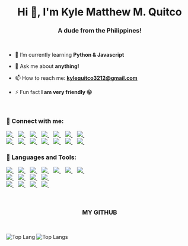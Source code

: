 <h1 align="center">Hi 👋, I'm Kyle Matthew M. Quitco</h1>
<h3 align="center">A dude from the Philippines!</h3>

<br> 

- 🌱 I’m currently learning **Python & Javascript**

- 💬 Ask me about **anything!**

- 📫 How to reach me: **kylequitco3212@gmail.com**

- ⚡ Fun fact **I am very friendly 😛**

<br> 

<h3 align="left">🔗 Connect with me:</h3>

<a href="https://www.facebook.com/KingKuys2123/">
    <img src="https://img.shields.io/badge/Facebook-1877F2?style=for-the-badge&logo=facebook&logoColor=white" />
</a>&nbsp;&nbsp;

<a href="https://twitter.com/home">
    <img src="https://img.shields.io/badge/X-000000?style=for-the-badge&logo=x&logoColor=white" />
</a>&nbsp;&nbsp;

<a href="https://www.linkedin.com/in/kyle-matthew-quitco-25a064230/">
    <img src="https://img.shields.io/badge/LinkedIn-0077B5?style=for-the-badge&logo=linkedin&logoColor=white" />
</a>&nbsp;&nbsp;

<a href="https://www.instagram.com/kingkuys2123">
    <img src="https://img.shields.io/badge/Instagram-E4405F?style=for-the-badge&logo=instagram&logoColor=white" />
</a>&nbsp;&nbsp;

<a href="https://www.youtube.com/@KingKuys2123">
    <img src="https://img.shields.io/badge/YouTube-FF0000?style=for-the-badge&logo=youtube&logoColor=white" />
</a>&nbsp;&nbsp;

<a href="https://www.tiktok.com/@kingkuys2123?lang=en">
    <img src="https://img.shields.io/badge/TikTok-000000?style=for-the-badge&logo=tiktok&logoColor=white" />
</a>&nbsp;&nbsp;

<a href="https://www.reddit.com/user/KingKuys2123">
    <img src="https://img.shields.io/badge/Reddit-FF4500?style=for-the-badge&logo=reddit&logoColor=white" />
</a>&nbsp;&nbsp;

<br>

<a href="https://www.twitch.tv/kingkuys2123">
    <img src="https://img.shields.io/badge/Twitch-9146FF?style=for-the-badge&logo=twitch&logoColor=white" />
</a>&nbsp;&nbsp;

<a href="https://steamcommunity.com/id/KingKuys2123/">
    <img src="https://img.shields.io/badge/Steam-000000?style=for-the-badge&logo=steam&logoColor=white" />
</a>&nbsp;&nbsp;

<a href="https://www.sololearn.com/en/profile/15511118">
    <img src="https://img.shields.io/badge/-Sololearn-3a464b?style=for-the-badge&logo=Sololearn&logoColor=white" />
</a>&nbsp;&nbsp;

<a href="https://dribbble.com/KingKuys2123">
    <img src="https://img.shields.io/badge/Dribbble-EA4C89?style=for-the-badge&logo=dribbble&logoColor=white" />
</a>&nbsp;&nbsp;

<a href="https://www.pinterest.ph/kingkuys2123/">
    <img src="https://img.shields.io/badge/Pinterest-%23E60023.svg?&style=for-the badge&logo=Pinterest&logoColor=white" />
</a>&nbsp;&nbsp;

<a href="https://open.spotify.com/user/31zureytsmos3ich2ynns6k2teze">
    <img src="https://img.shields.io/badge/Spotify-1ED760?&style=for-the-badge&logo=spotify&logoColor=white" />
</a>&nbsp;&nbsp;

<a href="https://myanimelist.net/profile/KingKuys2123">
    <img src="https://img.shields.io/badge/Myanimelist-2E51A2?style=for-the-badge&logo=myanimelist&logoColor=white" />
</a>&nbsp;&nbsp;
  
<br>

<h3 align="left">🧰 Languages and Tools:</h3>

<a href="#">
    <img src="https://img.shields.io/badge/CSS3-1572B6?style=for-the-badge&logo=css3&logoColor=white" />
</a>&nbsp;&nbsp;

<a href="#">
    <img src="https://img.shields.io/badge/java-%23ED8B00.svg?style=for-the-badge&logo=openjdk&logoColor=white" />
</a>&nbsp;&nbsp;

<a href="#">
    <img src="https://img.shields.io/badge/C-00599C?style=for-the-badge&logo=c&logoColor=white" />
</a>&nbsp;&nbsp;

<a href="#">
    <img src="https://img.shields.io/badge/HTML5-E34F26?style=for-the-badge&logo=html5&logoColor=white" />
</a>&nbsp;&nbsp;

<a href="#">
    <img src="https://img.shields.io/badge/json-5E5C5C?style=for-the-badge&logo=json&logoColor=white" />
</a>&nbsp;&nbsp;

<a href="#">
    <img src="https://img.shields.io/badge/PHP-777BB4?style=for-the-badge&logo=php&logoColor=white" />
</a>&nbsp;&nbsp;

<a href="#">
    <img src="https://img.shields.io/badge/gimp-5C5543?style=for-the-badge&logo=gimp&logoColor=white" />
</a>&nbsp;&nbsp;

<br> 

<a href="#">
    <img src="https://img.shields.io/badge/Adobe%20Lightroom-31A8FF.svg?style=for-the-badge&logo=Adobe%20Lightroom&logoColor=white" />
</a>&nbsp;&nbsp;

<a href="#">
    <img src="https://img.shields.io/badge/Canva-%2300C4CC.svg?style=for-the-badge&logo=Canva&logoColor=white" />
</a>&nbsp;&nbsp;

<a href="#">
    <img src="https://img.shields.io/badge/Notepad++-90E59A.svg?style=for-the-badge&logo=notepad%2b%2b&logoColor=black" />
</a>&nbsp;&nbsp;

<a href="#">
    <img src="https://img.shields.io/badge/sublime_text-%23575757.svg?style=for-the-badge&logo=sublime-text&logoColor=important" />
</a>&nbsp;&nbsp;

<br> 

<a href="#">
    <img src="https://img.shields.io/badge/NetBeansIDE-1B6AC6.svg?style=for-the-badge&logo=apache-netbeans-ide&logoColor=white" />
</a>&nbsp;&nbsp;

<a href="#">
    <img src="https://img.shields.io/badge/mysql-%2300f.svg?style=for-the-badge&logo=mysql&logoColor=white" />
</a>&nbsp;&nbsp;

<a href="#">
    <img src="https://img.shields.io/badge/Visual%20Studio%20Code-0078d7.svg?style=for-the-badge&logo=visual-studio-code&logoColor=white" />
</a>&nbsp;&nbsp;

<a href="#">
    <img src="https://img.shields.io/badge/git-%23F05033.svg?style=for-the-badge&logo=git&logoColor=white" />
</a>&nbsp;&nbsp;

<br>
<br> 

<h1 align="center"></h1>
<h3 align="center">MY GITHUB</h3>
<br>
<p></p>

![Top Lang](https://github-readme-stats.vercel.app/api?username=kingkuys2123&show_icons=true&theme=synthwave) ![Top Langs](https://github-readme-stats.vercel.app/api/top-langs/?username=kingkuys2123&langs_count=8&show_icons=true&theme=synthwave)




